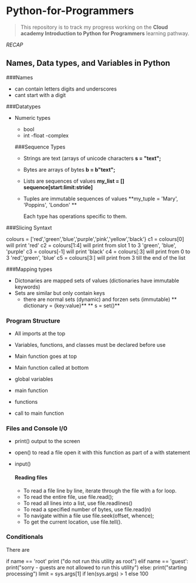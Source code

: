 # Python-for-Programmers

>This repository is to track my progress working on the **Cloud academy Introduction to Python for Programmers** learning pathway.

*RECAP*

## Names, Data types, and Variables in Python
###Names 
- can contain letters digits and underscores
- cant start with a digit

###Datatypes
- Numeric types 
  - bool 
  - int
  -float 
  -complex
  
  ###Sequence Types
  - Strings are text (arrays of unicode characters
    **s = "text";**
  - Bytes are arrays of bytes
    **b = b"text";**
  - Lists are sequences of values
    **my_list = []**
    **sequence[start:limit:stride]**
  - Tuples are immutable sequences of values 
    **my_tuple = 'Mary', 'Poppins', 'London' **
    
    Each type has operations specific to them.
    
###Slicing Syntaxt

colours = ['red','green','blue','purple','pink','yellow','black'}
c1 = colours[0] will print 'red'
c2 = colours[1:4] will print from slot 1 to 3  'green', 'blue', 'purple'
c3 = colours[-1] will print 'black' 
c4 = colours[:3] will print from 0 to 3  'red','green', 'blue'
c5 = colours[3:] will print from 3 till the end of the list

###Mapping types
- Dictonaries are mapped sets of values (dictionaries have immutable keywords)
- Sets are similar but only contain keys
  - there are normal sets (dynamic) and forzen sets (immutable)
  ** dictionary = {key:value}**
  ** s = set()**
  
 ### Program Structure
 - All imports at the top
 - Variables, functions, and classes must be declared before use
 - Main function goes at top
 - Main function called at bottom
 
  - global variables 
  - main function
  - functions 
  - call to main function
  
### Files and Console I/0

- print()
  output to the screen
- open()
  to read a file open it with this function as part of a with statement 
- input()

  #### Reading files 
  - To read a file line by line, iterate through the file with a for loop.
  - To read the entire file, use file.read();
  - To read all lines into a list, use file.readlines()
  - To read a specified number of bytes, use file.read(n)
  - To navigate within a file use file.seek(offset, whence);
  - To get the current location, use file.tell().
  
### Conditionals 
There are 

if name == 'root'
  print ("do not run this utility as root")
elif name == 'guest':
  print("sorry - guests are not allowed to run this utility")
else:
  print("starting processing")
limit = sys.args[1] if len(sys.args) > 1 else 100


